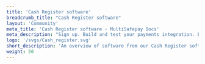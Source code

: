```yaml
---
title: 'Cash Register software'
breadcrumb_title: "Cash Register software"
layout: 'Community'
meta_title: 'Cash Register software - MultiSafepay Docs'
meta_description: "Sign up. Build and test your payments integration. Explore our products and services. Use our API Reference, SDKs, and wrappers. Get support."
logo: '/svgs/Cash_register.svg'
short_description: 'An overview of software from our Cash Register software partners.'
weight: 50
---
```

